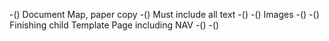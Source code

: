 -() Document Map, paper copy
-() Must include all text
-() 
-() Images
-()
-() Finishing child Template Page including NAV 
-()
-()


               
                      
                     
              
   
   

